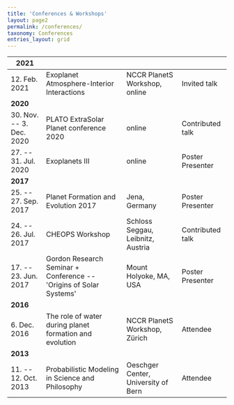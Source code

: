 ```yaml
---
title: 'Conferences & Workshops'
layout: page2
permalink: /conferences/
taxonomy: Conferences
entries_layout: grid
---
```




| 2021                     |                                                              |                                     |                  |
| ------------------------ | ------------------------------------------------------------ | ----------------------------------- | ---------------- |
| 12. Feb. 2021            | Exoplanet Atmosphere-Interior Interactions                   | NCCR PlanetS Workshop, online       | Invited talk     |
| **2020**                 |                                                              |                                     |                  |
| 30. Nov. -- 3. Dec. 2020 | PLATO ExtraSolar Planet conference 2020                      | online                              | Contributed talk |
| 27. -- 31. Jul. 2020     | Exoplanets III                                               | online                              | Poster Presenter |
| **2017**                 |                                                              |                                     |                  |
| 25. -- 27. Sep. 2017     | Planet Formation and Evolution 2017                          | Jena, Germany                       | Poster Presenter |
| 24. -- 26. Jul. 2017     | CHEOPS Workshop                                              | Schloss Seggau, Leibnitz, Austria   | Contributed talk |
| 17. -- 23. Jun. 2017     | Gordon Research Seminar + Conference -- 'Origins of Solar Systems' | Mount Holyoke, MA, USA              | Poster Presenter |
| **2016**                 |                                                              |                                     |                  |
| 6. Dec. 2016             | The role of water during planet formation and evolution      | NCCR PlanetS Workshop, Zürich       | Attendee         |
| **2013**                 |                                                              |                                     |                  |
| 11. -- 12. Oct. 2013     | Probabilistic Modeling in Science and Philosophy             | Oeschger Center, University of Bern | Attendee         |

 
